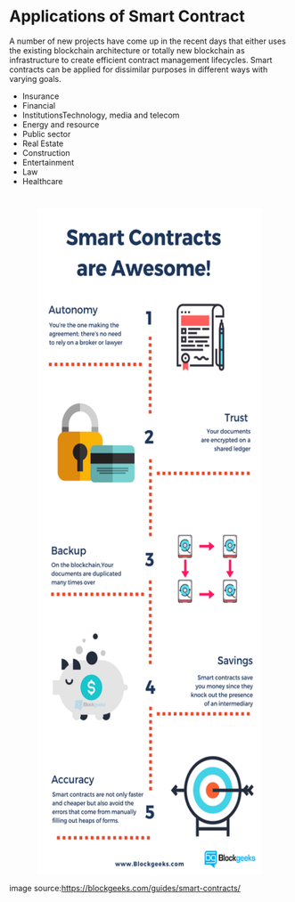# Applications of Smart Contract

<p>A number of new projects have come up in the recent days that either uses the existing blockchain architecture or totally new blockchain as infrastructure to create efficient contract management lifecycles. Smart contracts can be applied for dissimilar purposes in different ways with varying goals.<p>
<ul>
    <li>Insurance</li>
    <li>Financial</li>
    <li>InstitutionsTechnology, media and telecom</li>
    <li>Energy and resource</li>
    <li>Public sector</li>
    <li>Real Estate</li>
    <li>Construction</li>
    <li>Entertainment</li>
    <li>Law</li>
    <li>Healthcare</li>
</ul>

<img src="Smart-Contracts-are-Awesome-1.png" class="center"  height=1200 />

<style>
    .center {
    display: block;
    margin-left: auto;
    margin-right: auto;
    width: 80%;
    padding-top: 5%;
}
</style>
image source:https://blockgeeks.com/guides/smart-contracts/

